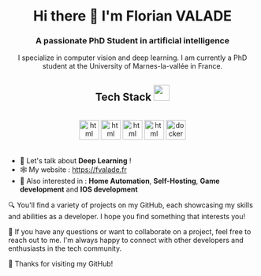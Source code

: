 <h1 align="center">Hi there 👋 I'm Florian VALADE </h1>
<h3 align="center">A passionate PhD Student in artificial intelligence</h3>



<center>I specialize in computer vision and deep learning. I am currently a PhD student at the University of Marnes-la-vallée in France.
</center>

<div align="center">

## Tech Stack <img src = "https://media2.giphy.com/media/QssGEmpkyEOhBCb7e1/giphy.gif?cid=ecf05e47a0n3gi1bfqntqmob8g9aid1oyj2wr3ds3mg700bl&rid=giphy.gif" width = 32px>

<br />
<a margin="10" href="https://pytorch.org" target="_blank"><img margin="10px" height="40" src="https://upload.wikimedia.org/wikipedia/commons/1/10/PyTorch_logo_icon.svg" alt="html"></a>
<a margin="10" href="http://tensorflow.org" target="_blank"><img margin="10px" height="40" src="https://upload.wikimedia.org/wikipedia/commons/2/2d/Tensorflow_logo.svg" alt="html"></a>
<a margin="10" href="https://python.org" target="_blank"><img margin="10px" height="40" src="https://upload.wikimedia.org/wikipedia/commons/0/0a/Python.svg" alt="html"></a>
<a margin="10" href="https://swift.org" target="_blank"><img margin="10px" height="40" src="https://developer.apple.com/assets/elements/icons/swift/swift-64x64_2x.png" alt="html"></a>
<a margin="10" href="https://docker.com" target="_blank"><img margin="10px" height="40" src="https://www.docker.com/wp-content/uploads/2022/03/Moby-logo.png" alt="docker"></a>
<br />
</div>
<br />


- 💬 Let's talk about **Deep Learning** !
- 🕸️ My website : https://fvalade.fr
- 🧠 Also interested in : **Home Automation**, **Self-Hosting**, **Game development** and **IOS development**

🔍 You'll find a variety of projects on my GitHub, each showcasing my skills and abilities as a developer. I hope you find something that interests you!

💬 If you have any questions or want to collaborate on a project, feel free to reach out to me. I'm always happy to connect with other developers and enthusiasts in the tech community.

🌟 Thanks for visiting my GitHub!



